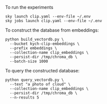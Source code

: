 

To run the experiments 
```
sky launch clip.yaml --env-file ~/.env
sky jobs launch clip.yaml --env-file ~/.env
```

To construct the database from embeddings: 
```
python build_vectordb.py \
  --bucket kych-clip-embeddings \
  --prefix embeddings \
  --collection-name clip_embeddings \
  --persist-dir /tmp/chroma_db \
  --batch-size 1000
```

To query the constructed database: 
```
python query_vectordb.py \
  --text "a photo of cloud" \
  --collection-name clip_embeddings \
  --persist-dir /tmp/chroma_db \
  --n-results 5
```